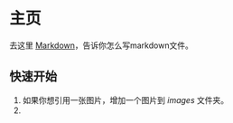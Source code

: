 # 主页
去这里 [Markdown](http://daringfireball.net/projects/markdown/)，告诉你怎么写markdown文件。
## 快速开始
1. 如果你想引用一张图片，增加一个图片到 *images* 文件夹。
2.
